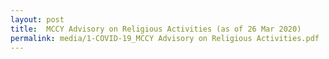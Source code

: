 ```yaml
---
layout: post
title:  MCCY Advisory on Religious Activities (as of 26 Mar 2020)
permalink: media/1-COVID-19_MCCY Advisory on Religious Activities.pdf
---
```

